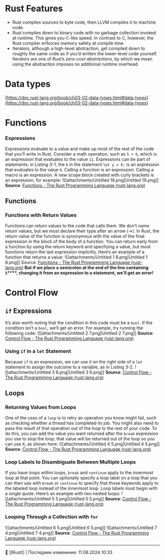 # Rust Features
- Rust compiles sources to byte code, then LLVM compiles it to machine code.
- Rust compiles down to binary code with no garbage collection invoked at runtime. This gives you C-like speed. In contrast to C, however, the Rust compiler enforces memory safety at compile time.
- Iterators, although a high-level abstraction, get compiled down to roughly the same code as if you’d written the lower-level code yourself. Iterators are one of Rust’s _zero-cost abstractions_, by which we mean using the abstraction imposes no additional runtime overhead.
# Data types
[https://doc.rust-lang.org/book/ch03-02-data-types.html#data-types](https://doc.rust-lang.org/book/ch03-02-data-types.html#data-types)
# Functions
### Expressions
Expressions evaluate to a value and make up most of the rest of the code that you’ll write in Rust. Consider a math operation, such as `5 + 6`, which is an expression that evaluates to the value `11`. Expressions can be part of statements: in Listing 3-1, the `6` in the statement `let y = 6;` is an expression that evaluates to the value `6`. Calling a function is an expression. Calling a macro is an expression. A new scope block created with curly brackets is an expression, for example:
![[attachments/Untitled 19.png|Untitled 19.png]]
**Source**: [Functions - The Rust Programming Language (rust-lang.org)](https://doc.rust-lang.org/book/ch03-03-how-functions-work.html)
## Functions
### Functions with Return Values
Functions can return values to the code that calls them. We don’t name return values, but we must declare their type after an arrow (->). In Rust, the return value of the function is synonymous with the value of the final expression in the block of the body of a function. You can return early from a function by using the return keyword and specifying a value, but most functions return the last expression implicitly. Here’s an example of a function that returns a value:
![[attachments/Untitled 1 8.png|Untitled 1 8.png]]
Source: [Functions - The Rust Programming Language (rust-lang.org)](https://doc.rust-lang.org/book/ch03-03-how-functions-work.html)
**But if we place a semicolon at the end of the line containing** **`5`****, changing it from an expression to a statement, we’ll get an error!**
# Control Flow
## `if` Expressions
It’s also worth noting that the condition in this code must be a `bool`. If the condition isn’t a `bool`, we’ll get an error. For example, try running the following code:
![[attachments/Untitled 2 7.png|Untitled 2 7.png]]
**Source**: [Control Flow - The Rust Programming Language (rust-lang.org)](https://doc.rust-lang.org/book/ch03-05-control-flow.html)
### Using `if` in a `let` Statement
Because `if` is an expression, we can use it on the right side of a `let` statement to assign the outcome to a variable, as in Listing 3-2.
![[attachments/Untitled 3 6.png|Untitled 3 6.png]]
**Source**: [Control Flow - The Rust Programming Language (rust-lang.org)](https://doc.rust-lang.org/book/ch03-05-control-flow.html)
## Loops
### Returning Values from Loops
One of the uses of a `loop` is to retry an operation you know might fail, such as checking whether a thread has completed its job. You might also need to pass the result of that operation out of the loop to the rest of your code. To do this, you can add the value you want returned after the `break` expression you use to stop the loop; that value will be returned out of the loop so you can use it, as shown here:
![[attachments/Untitled 4 5.png|Untitled 4 5.png]]
**Source**: [Control Flow - The Rust Programming Language (rust-lang.org)](https://doc.rust-lang.org/book/ch03-05-control-flow.html)
### Loop Labels to Disambiguate Between Multiple Loops
If you have loops within loops, `break` and `continue` apply to the innermost loop at that point. You can optionally specify a loop label on a loop that you can then use with `break` or `continue` to specify that those keywords apply to the labeled loop instead of the innermost loop. Loop labels must begin with a single quote. Here’s an example with two nested loops:
![[attachments/Untitled 5 5.png|Untitled 5 5.png]]
**Source**: [Control Flow - The Rust Programming Language (rust-lang.org)](https://doc.rust-lang.org/book/ch03-05-control-flow.html)
### Looping Through a Collection with `for`
![[attachments/Untitled 6 5.png|Untitled 6 5.png]]
![[attachments/Untitled 7 4.png|Untitled 7 4.png]]
**Source**: [Control Flow - The Rust Programming Language (rust-lang.org)](https://doc.rust-lang.org/book/ch03-05-control-flow.html)

----
📂 [[Rust]] | Последнее изменение: 11.08.2024 10:33